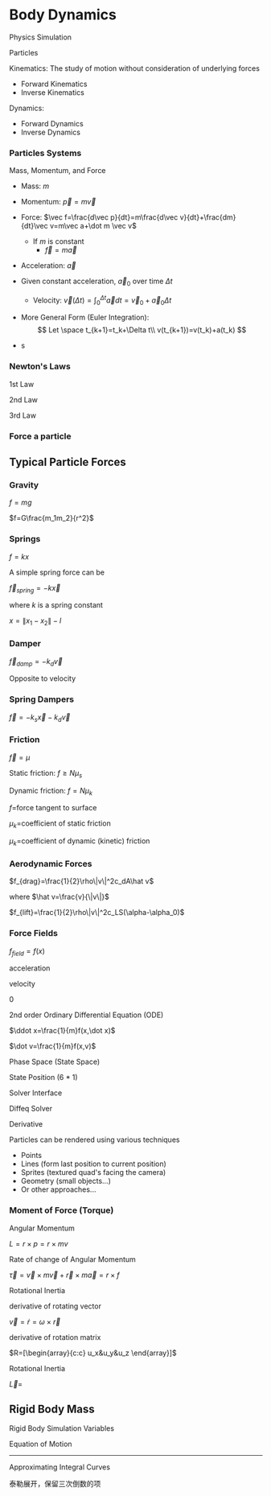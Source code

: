 # Body Dynamics

Physics Simulation

Particles

Kinematics: The study of motion without consideration of underlying forces

- Forward Kinematics
- Inverse Kinematics

Dynamics: 

- Forward Dynamics
- Inverse Dynamics



### Particles Systems

Mass, Momentum, and Force

- Mass: $m$

- Momentum: $\vec p=m\vec v$

- Force: $\vec f=\frac{d\vec p}{dt}=m\frac{d\vec v}{dt}+\frac{dm}{dt}\vec v=m\vec a+\dot m \vec v$

  - If $m$ is constant
    - $\vec f=m\vec a$

- Acceleration: $\vec a$

- Given constant acceleration, $\vec a_0$ over time $\Delta t$

  - Velocity: $\vec v(\Delta t)=\int_0^{\Delta t}\vec adt=\vec v_0+\vec a_0\Delta t$

- More General Form (Euler Integration):
  $$
  Let \space t_{k+1}=t_k+\Delta t\\
  v(t_{k+1})=v(t_k)+a(t_k)
  $$
  
- s

### Newton's Laws

1st Law

2nd Law

3rd Law



### Force a particle



## Typical Particle Forces

### Gravity

$f=mg$

$f=G\frac{m_1m_2}{r^2}$

### Springs

$f=kx$

A simple spring force can be 

$\vec f_{spring}=-k\vec x$

where $k$ is a spring constant

$x=\|x_1-x_2\|-l$

### Damper

$\vec f_{damp}=-k_d\vec v$

Opposite to velocity

### Spring Dampers

$\vec f=-k_s\vec x-k_d\vec v$

### Friction

$\vec f=\mu$

Static friction: $f\ge N\mu_s$

Dynamic friction: $f=N\mu_k$

$f=$force tangent to surface

$\mu_k=$coefficient of static friction

$\mu_k=$coefficient of dynamic (kinetic) friction

### Aerodynamic Forces

$f_{drag}=\frac{1}{2}\rho\|v\|^2c_dA\hat v$

where $\hat v=\frac{v}{\|v\|}$

$f_{lift}=\frac{1}{2}\rho\|v\|^2c_LS(\alpha-\alpha_0)$

### Force Fields

$f_{field}=f(x)$

acceleration

velocity

0

2nd order Ordinary Differential Equation (ODE)

$\ddot x=\frac{1}{m}f(x,\dot x)$

$\dot v=\frac{1}{m}f(x,v)$

Phase Space (State Space)

State Position (6 * 1)



Solver Interface

Diffeq Solver

Derivative



Particles can be rendered using various techniques

- Points
- Lines (form last position to current position)
- Sprites (textured quad's facing the camera)
- Geometry (small objects...)
- Or other approaches...

### Moment of Force (Torque)

Angular Momentum

$L=r\times p=r\times mv$

Rate of change of Angular Momentum

$\vec\tau=\vec v\times m\vec v+\vec r\times m\vec a=r\times f$

Rotational Inertia

derivative of rotating vector

$\vec v=\dot r=\omega\times \vec r$

derivative of rotation matrix

$R=[\begin{array}{c:c} u_x&u_y&u_z \end{array}]$

Rotational Inertia

$\vec L=$

## Rigid Body Mass



Rigid Body Simulation Variables

Equation of Motion

---

Approximating Integral Curves

泰勒展开，保留三次倒数的项

